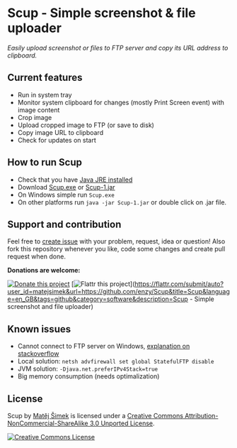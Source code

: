 # Scup - Simple screenshot & file uploader

*Easily upload screenshot or files to FTP server and copy its URL address to clipboard.*

## Current features ##

* Run in system tray
* Monitor system clipboard for changes (mostly Print Screen event) with image content
* Crop image
* Upload cropped image to FTP (or save to disk)
* Copy image URL to clipboard
* Check for updates on start

## How to run Scup ##

* Check that you have [Java JRE installed](http://java.com/en/download/installed.jsp?detect=jre&try=1)
* Download [Scup.exe](https://github.com/enzy/Scup/raw/master/dist/Scup.exe) or [Scup-1.jar](https://github.com/enzy/Scup/raw/master/dist/Scup-1.jar)
* On Windows simple run `Scup.exe`
* On other platforms run `java -jar Scup-1.jar` or double click on .jar file.

## Support and contribution ##

Feel free to [create issue](https://github.com/enzy/Scup/issues/new) with your problem, request, idea or question!
Also fork this repository whenever you like, code some changes and create pull request when done.

**Donations are welcome:**

[![Donate this project](https://www.paypalobjects.com/en_US/i/btn/btn_donate_SM.gif)](https://www.paypal.com/cgi-bin/webscr?cmd=_donations&business=J2XC575WFNHA4&lc=US&item_name=Scup%20%2d%20Simple%20screenshot%20and%20file%20uploader&currency_code=USD&bn=PP%2dDonationsBF%3abtn_donate_SM%2egif%3aNonHosted)
[![Flattr this project](http://api.flattr.com/button/flattr-badge-large.png)](https://flattr.com/submit/auto?user_id=matejsimek&url=https://github.com/enzy/Scup&title=Scup&language=en_GB&tags=github&category=software&description=Scup - Simple screenshot and file uploader)

## Known issues ##

* Cannot connect to FTP server on Windows, [explanation on stackoverflow](http://stackoverflow.com/questions/6990663/java-7-prevents-ftp-transfers-on-windows-vista-and-7-if-firewall-is-on-any-idea)
 * Local solution: `netsh advfirewall set global StatefulFTP disable`
 * JVM solution: `-Djava.net.preferIPv4Stack=true`
* Big memory consumption (needs optimalization)

## License ##

<span xmlns:dct="http://purl.org/dc/terms/" href="http://purl.org/dc/dcmitype/InteractiveResource" property="dct:title" rel="dct:type">Scup</span> by <a xmlns:cc="http://creativecommons.org/ns#" href="https://github.com/enzy/Scup" property="cc:attributionName" rel="cc:attributionURL">Matěj Šimek</a> is licensed under a <a rel="license" href="http://creativecommons.org/licenses/by-nc-sa/3.0/">Creative Commons Attribution-NonCommercial-ShareAlike 3.0 Unported License</a>.

<a rel="license" href="http://creativecommons.org/licenses/by-nc-sa/3.0/"><img alt="Creative Commons License" style="border-width:0" src="http://i.creativecommons.org/l/by-nc-sa/3.0/88x31.png" /></a>
